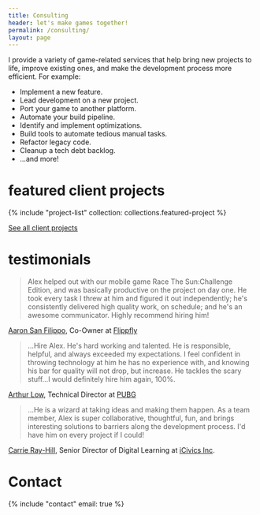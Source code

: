 ```yaml
---
title: Consulting
header: let's make games together!
permalink: /consulting/
layout: page
---
```


I provide a variety of game-related services that help bring new projects to life, improve existing ones, and make the development process more efficient. For example:

* Implement a new feature.
* Lead development on a new project.
* Port your game to another platform.
* Automate your build pipeline.
* Identify and implement optimizations.
* Build tools to automate tedious manual tasks.
* Refactor legacy code.
* Cleanup a tech debt backlog.
* ...and more!

# featured client projects

{% include "project-list" collection: collections.featured-project %}

[See all client projects](/projects)

# testimonials
> Alex helped out with our mobile game Race The Sun:Challenge Edition, and was basically productive on the project on day one. He took every task I threw at him and figured it out independently; he's consistently delivered high quality work, on schedule; and he's an awesome communicator. Highly recommend hiring him!

[Aaron San Filippo](https://www.linkedin.com/in/aaronsanfilippo), Co-Owner at [Flippfly](https://flippfly.com/)

> …Hire Alex. He's hard working and talented. He is responsible, helpful, and always exceeded my expectations. I feel confident in throwing technology at him he has no experience with, and knowing his bar for quality will not drop, but increase. He tackles the scary stuff…I would definitely hire him again, 100%.  

[Arthur Low](https://www.linkedin.com/in/arthurjlow/), Technical Director at [PUBG](https://battlegrounds.pubg.com/)

> …He is a wizard at taking ideas and making them happen. As a team member, Alex is super collaborative, thoughtful, fun, and brings interesting solutions to barriers along the development process. I'd have him on every project if I could!  

[Carrie Ray-Hill](https://www.linkedin.com/in/carrie-ray-hill-70519a24), Senior Director of Digital Learning at [iCivics Inc](https://www.icivics.org/).

# Contact
{% include "contact" email: true %}
